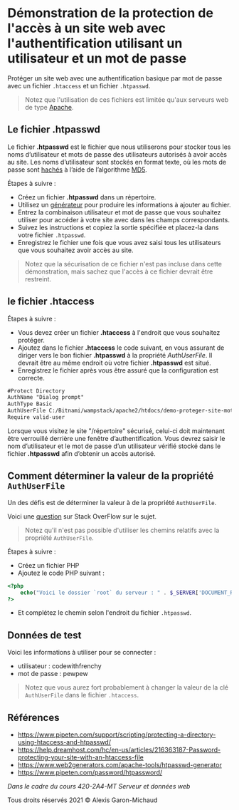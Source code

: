 # Démonstration de la protection de l'accès à un site web avec l'authentification utilisant un utilisateur et un mot de passe

Protéger un site web avec une authentification basique par mot de passe avec un fichier `.htaccess` et un fichier `.htpasswd`.

> Notez que l'utilisation de ces fichiers est limitée qu'aux serveurs web de type [Apache](https://httpd.apache.org/).

## Le fichier .htpasswd

Le fichier __.htpasswd__ est le fichier que nous utiliserons pour stocker tous les noms d’utilisateur et mots de passe des utilisateurs autorisés à avoir accès au site. Les noms d’utilisateur sont stockés en format texte, où les mots de passe sont [hachés](https://fr.wikipedia.org/wiki/Fonction_de_hachage_cryptographique) à l’aide de l’algorithme [MD5](https://fr.wikipedia.org/wiki/MD5).

Étapes à suivre :

- Créez un fichier __.htpasswd__ dans un répertoire.
- Utilisez un [générateur](https://www.pipeten.com/password/htpassword/) pour produire les informations à ajouter au fichier.
- Entrez la combinaison utilisateur et mot de passe que vous souhaitez utiliser pour accéder à votre site avec dans les champs correspondants.
- Suivez les instructions et copiez la sortie spécifiée et placez-la dans votre fichier `.htpasswd`.
- Enregistrez le fichier une fois que vous avez saisi tous les utilisateurs que vous souhaitez avoir accès au site.

> Notez que la sécurisation de ce fichier n'est pas incluse dans cette démonstration, mais sachez que l'accès à ce fichier devrait être restreint.

## le fichier .htaccess

Étapes à suivre :

- Vous devez créer un fichier __.htaccess__ à l'endroit que vous souhaitez protéger.
- Ajoutez dans le fichier __.htaccess__ le code suivant, en vous assurant de diriger vers le bon fichier __.htpasswd__ à la propriété _AuthUserFile_. Il devrait être au même endroit où votre fichier __.htpasswd__ est situé.
- Enregistrez le fichier après vous être assuré que la configuration est correcte.

```txt
#Protect Directory
AuthName "Dialog prompt"
AuthType Basic
AuthUserFile C:/Bitnami/wampstack/apache2/htdocs/demo-proteger-site-motpasse-php/.htpasswd
Require valid-user
```

Lorsque vous visitez le site "/répertoire" sécurisé, celui-ci doit maintenant être verrouillé derrière une fenêtre d’authentification. Vous devrez saisir le nom d’utilisateur et le mot de passe d’un utilisateur vérifié stocké dans le fichier __.htpasswd__ afin d’obtenir un accès autorisé.

## Comment déterminer la valeur de la propriété `AuthUserFile`

Un des défis est de déterminer la valeur à de la propriété `AuthUserFile`.

Voici une [question](https://stackoverflow.com/questions/6111627/how-to-use-a-relative-path-with-authuserfile-in-htaccess/10449941) sur Stack OverFlow sur le sujet.

> Notez qu'il n'est pas possible d'utiliser les chemins relatifs avec la propriété `AuthUserFile`.

Étapes à suivre :

- Créez un fichier PHP
- Ajoutez le code PHP suivant :

```php
<?php
    echo("Voici le dossier `root` du serveur : " . $_SERVER['DOCUMENT_ROOT']);
?>
```

- Et complétez le chemin selon l'endroit du fichier `.htpasswd`.

## Données de test

Voici les informations à utiliser pour se connecter :

- utilisateur : codewithfrenchy
- mot de passe : pewpew

> Notez que vous aurez fort probablement à changer la valeur de la clé `AuthUserFile` dans le fichier `.htaccess`.

## Références

- <https://www.pipeten.com/support/scripting/protecting-a-directory-using-htaccess-and-htpasswd/>
- <https://help.dreamhost.com/hc/en-us/articles/216363187-Password-protecting-your-site-with-an-htaccess-file>
- <https://www.web2generators.com/apache-tools/htpasswd-generator>
- <https://www.pipeten.com/password/htpassword/>

_Dans le cadre du cours 420-2A4-MT Serveur et données web_

Tous droits réservés 2021 © Alexis Garon-Michaud
